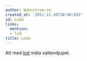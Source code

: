 ```yaml
---
author: Wahnstrom.se
created_at: '2011-11-30T18:40:05Z'
id: Loda
links:
  mention:
  - lod
title: Loda
---
```


Att med [lod] mäta vattendjupet.

  [lod]: lod